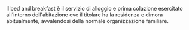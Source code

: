 Il bed and breakfast è il servizio di alloggio e prima colazione esercitato all'interno dell'abitazione ove il titolare ha la residenza e dimora abitualmente, avvalendosi della normale organizzazione familiare.
